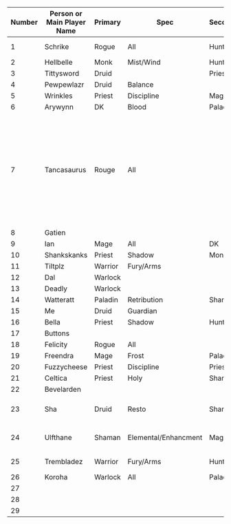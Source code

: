 <table class="tg">
<thead>
  <tr>
    <th class="tg-0lax">Number</th>    
    <th class="tg-0lax">Person or Main Player Name</th>
    <th class="tg-0lax">Primary</th>
    <th class="tg-0lax">Spec</th>
    <th class="tg-0lax">Secondary</th>
    <th class="tg-0lax">Spec</th>
    <th class="tg-0lax">Raid Times(Server Time)</th>
  </tr>
</thead>
<tbody>
  <tr>
    <td class="tg-0lax">1</td>
    <td class="tg-0lax">Schrike</td>
    <td class="tg-0lax">Rogue</td>
    <td class="tg-0lax">All</td>
    <td class="tg-0lax">Hunter</td>
    <td class="tg-0lax">All</td>
    <td class="tg-0lax">M-F, 7PM-2AM</td> 
  </tr>
  <tr>
    <td class="tg-0lax">2</td>
    <td class="tg-0lax">Hellbelle</td>
    <td class="tg-0lax">Monk</td>
    <td class="tg-0lax">Mist/Wind</td>
    <td class="tg-0lax">Hunter</td>
    <td class="tg-0lax">MM/BM</td>
    <td class="tg-0lax">All The time</td> 
</tr>
  <tr>
    <td class="tg-0lax">3</td>
    <td class="tg-0lax">Tittysword</td>
    <td class="tg-0lax">Druid</td>
    <td class="tg-0lax"></td>
    <td class="tg-0lax">Priest</td>
    <td class="tg-0lax"></td>
    <td class="tg-0lax"></td> 
</tr>
  <tr>
    <td class="tg-0lax">4</td>
    <td class="tg-0lax">Pewpewlazr</td>
    <td class="tg-0lax">Druid</td>
    <td class="tg-0lax">Balance</td>
    <td class="tg-0lax"></td>
    <td class="tg-0lax"></td>
    <td class="tg-0lax"></td>
  </tr>
  <tr>
    <td class="tg-0lax">5</td>
    <td class="tg-0lax">Wrinkles</td>
    <td class="tg-0lax">Priest</td>
    <td class="tg-0lax">Discipline</td>
    <td class="tg-0lax">Mage</td>
    <td class="tg-0lax">Frost</td>
    <td class="tg-0lax"></td>
  </tr>
  <tr>
    <td class="tg-0lax">6</td>
    <td class="tg-0lax">Arywynn</td>
    <td class="tg-0lax">DK</td>
    <td class="tg-0lax">Blood</td>
    <td class="tg-0lax">Paladin</td>
    <td class="tg-0lax">Prot</td>
    <td class="tg-0lax"></td>
  </tr>
  <tr>
    <td class="tg-0lax">7</td>
    <td class="tg-0lax">Tancasaurus</td>
    <td class="tg-0lax">Rouge</td>
    <td class="tg-0lax">All</td>
    <td class="tg-0lax"></td>
    <td class="tg-0lax"></td>
    <td class="tg-0lax">Monday: 10 or later, Tuesday:any time, Wed: 10 or later, Thurs: anytime, Friday: uhg but 10 or later sat: same, Sunday: 10 or later</td>
  </tr>
  <tr>
    <td class="tg-0lax">8</td>
    <td class="tg-0lax">Gatien</td>
    <td class="tg-0lax"></td>
    <td class="tg-0lax"></td>
    <td class="tg-0lax"></td>
    <td class="tg-0lax"></td>
    <td class="tg-0lax"></td>
</tr>
  <tr>
    <td class="tg-0lax">9</td>
    <td class="tg-0lax">Ian</td>
    <td class="tg-0lax">Mage</td>
    <td class="tg-0lax">All</td>
    <td class="tg-0lax">DK</td>
    <td class="tg-0lax">Tank</td>
    <td class="tg-0lax"></td>
  </tr>
  <tr>
    <td class="tg-0lax">10</td>
    <td class="tg-0lax">Shankskanks</td>
    <td class="tg-0lax">Priest</td>
    <td class="tg-0lax">Shadow</td>
    <td class="tg-0lax">Monk</td>
    <td class="tg-0lax">All</td>
    <td class="tg-0lax"></td>
  </tr>
  <tr>
    <td class="tg-0lax">11</td>
    <td class="tg-0lax">Tiltplz</td>
    <td class="tg-0lax">Warrior</td>
    <td class="tg-0lax">Fury/Arms</td>
    <td class="tg-0lax"></td>
    <td class="tg-0lax"></td>
    <td class="tg-0lax"></td>
  </tr>
  <tr>
    <td class="tg-0lax">12</td>
    <td class="tg-0lax">Dal</td>
    <td class="tg-0lax">Warlock</td>
    <td class="tg-0lax"></td>
    <td class="tg-0lax"></td>
    <td class="tg-0lax"></td>
    <td class="tg-0lax"></td>
  </tr>
  <tr>
    <td class="tg-0lax">13</td>
    <td class="tg-0lax">Deadly</td>
    <td class="tg-0lax">Warlock</td>
    <td class="tg-0lax"></td>
    <td class="tg-0lax"></td>
    <td class="tg-0lax"></td>
    <td class="tg-0lax"></td>
  </tr>
  <tr>
    <td class="tg-0lax">14</td>
    <td class="tg-0lax">Watteratt</td>
    <td class="tg-0lax">Paladin</td>
    <td class="tg-0lax">Retribution</td>
    <td class="tg-0lax">Shaman</td>
    <td class="tg-0lax">Elemental</td>
    <td class="tg-0lax"></td>
  </tr>
  <tr>
    <td class="tg-0lax">15</td>
    <td class="tg-0lax">Me</td>
    <td class="tg-0lax">Druid</td>
    <td class="tg-0lax">Guardian</td>
    <td class="tg-0lax"></td>
    <td class="tg-0lax"></td>
    <td class="tg-0lax"></td>
  </tr>
  <tr>
    <td class="tg-0lax">16</td>
    <td class="tg-0lax">Bella</td>
    <td class="tg-0lax">Priest</td>
    <td class="tg-0lax">Shadow</td>
    <td class="tg-0lax">Hunter</td>
    <td class="tg-0lax">MM</td>
    <td class="tg-0lax"></td>
  </tr>
  <tr>
    <td class="tg-0lax">17</td>
    <td class="tg-0lax">Buttons</td>
    <td class="tg-0lax"></td>
    <td class="tg-0lax"></td>
    <td class="tg-0lax"></td>
    <td class="tg-0lax"></td>
    <td class="tg-0lax"></td>
  </tr>
  <tr>
    <td class="tg-0lax">18</td>
    <td class="tg-0lax">Felicity</td>
    <td class="tg-0lax">Rogue</td>
    <td class="tg-0lax">All</td>
    <td class="tg-0lax"></td>
    <td class="tg-0lax"></td>
    <td class="tg-0lax"></td>
  </tr>
  <tr>
    <td class="tg-0lax">19</td>
    <td class="tg-0lax">Freendra</td>
    <td class="tg-0lax">Mage</td>
    <td class="tg-0lax">Frost</td>
    <td class="tg-0lax">Paladin</td>
    <td class="tg-0lax">Prot</td>
    <td class="tg-0lax"></td>
  </tr>
  <tr>
    <td class="tg-0lax">20</td>
    <td class="tg-0lax">Fuzzycheese</td>
    <td class="tg-0lax">Priest</td>
    <td class="tg-0lax">Discipline</td>
    <td class="tg-0lax">Priest</td>
    <td class="tg-0lax">Shadow</td>
    <td class="tg-0lax"></td>
  </tr>
  <tr>
    <td class="tg-0lax">21</td>
    <td class="tg-0lax">Celtica</td>
    <td class="tg-0lax">Priest</td>
    <td class="tg-0lax">Holy</td>
    <td class="tg-0lax">Shaman</td>
    <td class="tg-0lax">Resto</td>
    <td class="tg-0lax"></td>
  </tr>
  <tr>
    <td class="tg-0lax">22</td>
    <td class="tg-0lax">Bevelarden</td>
    <td class="tg-0lax"></td>
    <td class="tg-0lax"></td>
    <td class="tg-0lax"></td>
    <td class="tg-0lax"></td>
    <td class="tg-0lax"></td>
  </tr>
  <tr>
    <td class="tg-0lax">23</td>
    <td class="tg-0lax">Sha</td>
    <td class="tg-0lax">Druid</td>
    <td class="tg-0lax">Resto</td>
    <td class="tg-0lax">Shaman</td>
    <td class="tg-0lax">Resto</td>
    <td class="tg-0lax">7-10 S-Th, Anytime weekends></td>
  </tr>
  <tr>
    <td class="tg-0lax">24</td>
    <td class="tg-0lax">Ulfthane</td>
    <td class="tg-0lax">Shaman</td>
    <td class="tg-0lax">Elemental/Enhancment</td>
    <td class="tg-0lax">Mage</td>
    <td class="tg-0lax">???</td>
    <td class="tg-0lax">7-10 S-Th, Anytime weekends</td>
  </tr>
  <tr>
    <td class="tg-0lax">25</td>
    <td class="tg-0lax">Trembladez</td>
    <td class="tg-0lax">Warrior</td>
    <td class="tg-0lax">Fury/Arms</td>
    <td class="tg-0lax">Hunter</td>
    <td class="tg-0lax">BM/MM</td>
    <td class="tg-0lax">M-F, Raid Ends at 11PM</td>
  </tr>
  <tr>
    <td class="tg-0lax">26</td>
    <td class="tg-0lax">Koroha</td>
    <td class="tg-0lax">Warlock</td>
    <td class="tg-0lax">All</td>
    <td class="tg-0lax">Paladin</td>
    <td class="tg-0lax">Protection</td>
    <td class="tg-0lax"></td>
  </tr>
  <tr>
    <td class="tg-0lax">27</td>
    <td class="tg-0lax"></td>
    <td class="tg-0lax"></td>
    <td class="tg-0lax"></td>
    <td class="tg-0lax"></td>
    <td class="tg-0lax"></td>
    <td class="tg-0lax"></td>
  </tr>
  <tr>
    <td class="tg-0lax">28</td>
    <td class="tg-0lax"></td>
    <td class="tg-0lax"></td>
    <td class="tg-0lax"></td>
    <td class="tg-0lax"></td>
    <td class="tg-0lax"></td>
    <td class="tg-0lax"></td>
  </tr>
  <tr>
    <td class="tg-0lax">29</td>
    <td class="tg-0lax"></td>
    <td class="tg-0lax"></td>
    <td class="tg-0lax"></td>
    <td class="tg-0lax"></td>
    <td class="tg-0lax"></td>
    <td class="tg-0lax"></td>
  </tr>
</tbody>
</table>
